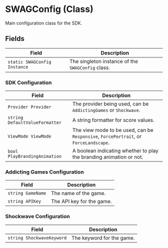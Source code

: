 # SWAGConfig (Class)

Main configuration class for the SDK.

## Fields

| Field                    | Description                                       |
|--------------------------|---------------------------------------------------|
| `static SWAGConfig Instance` | The singleton instance of the `SWAGConfig` class. |

### SDK Configuration

| Field                    | Description                                       |
|--------------------------|---------------------------------------------------|
| `Provider Provider`      | The provider being used, can be `AddictingGames` or `Shockwave`. |
| `string DefaultValueFormatter` | A string formatter for score values.       |
| `ViewMode ViewMode`      | The view mode to be used, can be `Responsive`, `ForcePortrait`, or `ForceLandscape`. |
| `bool PlayBrandingAnimation` | A boolean indicating whether to play the branding animation or not. |

### Addicting Games Configuration

| Field                    | Description                                       |
|--------------------------|---------------------------------------------------|
| `string GameName`        | The name of the game.                            |
| `string APIKey`          | The API key for the game.                       |

### Shockwave Configuration

| Field                    | Description                                       |
|--------------------------|---------------------------------------------------|
| `string ShockwaveKeyword` | The keyword for the game.                       |
